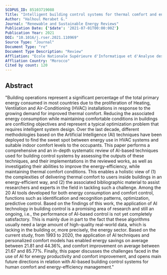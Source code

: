 ```yaml
---
SCOPUS_ID: 85103719088
Title: "Intelligent building control systems for thermal comfort and energy-efficiency: A systematic review of artificial intelligence-assisted techniques"
Author: "Halhoul Merabet G."
Journal: "Renewable and Sustainable Energy Reviews"
Publication Date: {'$date': '2021-07-01T00:00:00Z'}
Publication Year: 2021
DOI: "10.1016/j.rser.2021.110969"
Source Type: "Journal"
Document Type: "re"
Document Type Description: "Review"
Affliation: "Ecole Nationale Supérieure d'Informatique et d'Analyse des Systèmes"
Affliation Country: "Morocco"
Cited by count: 120
---
```


## Abstract
"Building operations represent a significant percentage of the total primary energy consumed in most countries due to the proliferation of Heating, Ventilation and Air-Conditioning (HVAC) installations in response to the growing demand for improved thermal comfort. Reducing the associated energy consumption while maintaining comfortable conditions in buildings are conflicting objectives and represent a typical optimization problem that requires intelligent system design. Over the last decade, different methodologies based on the Artificial Intelligence (AI) techniques have been deployed to find the sweet spot between energy use in HVAC systems and suitable indoor comfort levels to the occupants. This paper performs a comprehensive and an in-depth systematic review of AI-based techniques used for building control systems by assessing the outputs of these techniques, and their implementations in the reviewed works, as well as investigating their abilities to improve the energy-efficiency, while maintaining thermal comfort conditions. This enables a holistic view of (1) the complexities of delivering thermal comfort to users inside buildings in an energy-efficient way, and (2) the associated bibliographic material to assist researchers and experts in the field in tackling such a challenge. Among the 20 AI tools developed for both energy consumption and comfort control, functions such as identification and recognition patterns, optimization, predictive control. Based on the findings of this work, the application of AI technology in building control is a promising area of research and still an ongoing, i.e., the performance of AI-based control is not yet completely satisfactory. This is mainly due in part to the fact that these algorithms usually need a large amount of high-quality real-world data, which is lacking in the building or, more precisely, the energy sector. Based on the current study, from 1993 to 2020, the application of AI techniques and personalized comfort models has enabled energy savings on average between 21.81 and 44.36%, and comfort improvement on average between 21.67 and 85.77%. Finally, this paper discusses the challenges faced in the use of AI for energy productivity and comfort improvement, and opens main future directions in relation with AI-based building control systems for human comfort and energy-efficiency management."
